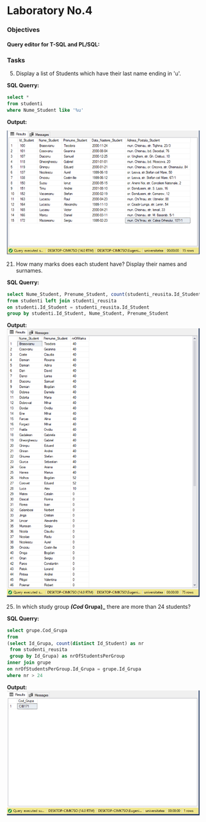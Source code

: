 # Laboratory No.4


### Objectives

#### Query editor for T-SQL and PL/SQL:

### Tasks

5. Display a list of Students which have their last name ending in 'u'.

__SQL Querry:__

```sql
select * 
from studenti 
where Nume_Student like '%u'
```

__Output:__  

![5](/lab4/1.PNG)

21. How many marks does each student have? Display their names and surnames.

__SQL Querry:__

```sql
select Nume_Student, Prenume_Student, count(studenti_reusita.Id_Student) as nrOfMarks
from studenti left join studenti_reusita 
on studenti.Id_Student = studenti_reusita.Id_Student
group by studenti.Id_Student, Nume_Student, Prenume_Student
```

__Output:__
![21](/lab4/2.PNG)


25. In which study group **_(Cod_ Grupa)_** there are more than 24 students?

__SQL Querry:__

  ```sql
select grupe.Cod_Grupa
from 
  (select Id_Grupa, count(distinct Id_Student) as nr 
   from studenti_reusita
   group by Id_Grupa) as nrOfStudentsPerGroup
inner join grupe
on nrOfStudentsPerGroup.Id_Grupa = grupe.Id_Grupa
where nr > 24
  ```

__Output:__
![25](/lab4/3.PNG)
